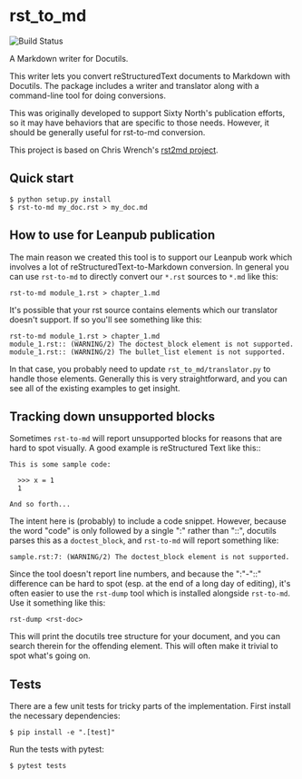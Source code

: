 # rst_to_md

![Build Status](https://travis-ci.org/sixty-north/rst_to_md.png?branch=master)

A Markdown writer for Docutils.

This writer lets you convert reStructuredText documents to Markdown with
Docutils. The package includes a writer and translator along with a command-line
tool for doing conversions.

This was originally developed to support Sixty North's publication efforts, so
it may have behaviors that are specific to those needs. However, it should be
generally useful for rst-to-md conversion.

This project is based on Chris
Wrench's [rst2md project](https://github.com/cgwrench/rst2md).

## Quick start

```
$ python setup.py install
$ rst-to-md my_doc.rst > my_doc.md
```

## How to use for Leanpub publication

The main reason we created this tool is to support our Leanpub work which
involves a lot of reStructuredText-to-Markdown conversion. In general you can
use `rst-to-md` to directly convert our `*.rst` sources to `*.md` like this:

```
rst-to-md module_1.rst > chapter_1.md
```

It's possible that your rst source contains elements which our translator
doesn't support. If so you'll see something like this:

```
rst-to-md module_1.rst > chapter_1.md
module_1.rst:: (WARNING/2) The doctest_block element is not supported.
module_1.rst:: (WARNING/2) The bullet_list element is not supported.
```

In that case, you probably need to update `rst_to_md/translator.py` to handle
those elements. Generally this is very straightforward, and you can see all of
the existing examples to get insight.

## Tracking down unsupported blocks

Sometimes `rst-to-md` will report unsupported blocks for reasons that are hard
to spot visually. A good example is reStructured Text like this::

```
This is some sample code:

  >>> x = 1
  1

And so forth...
```

The intent here is (probably) to include a code snippet. However, because the
word "code" is only followed by a single ":" rather than "::", docutils parses
this as a `doctest_block`, and `rst-to-md` will report something like:

```
sample.rst:7: (WARNING/2) The doctest_block element is not supported.
```

Since the tool doesn't report line numbers, and because the ":"-"::" difference
can be hard to spot (esp. at the end of a long day of editing), it's often
easier to use the `rst-dump` tool which is installed alongside `rst-to-md`. Use
it something like this:

```
rst-dump <rst-doc>
```

This will print the docutils tree structure for your document, and you can
search therein for the offending element. This will often make it trivial to
spot what's going on.

## Tests

There are a few unit tests for tricky parts of the implementation. First install
the necessary dependencies:

```
$ pip install -e ".[test]"
```

Run the tests with pytest:

```
$ pytest tests
```
